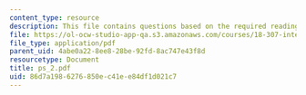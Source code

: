 ```yaml
---
content_type: resource
description: This file contains questions based on the required reading for the course.
file: https://ol-ocw-studio-app-qa.s3.amazonaws.com/courses/18-307-integral-equations-spring-2006/86d7a1986276850ec41ee84df1d021c7_ps_2.pdf
file_type: application/pdf
parent_uid: 4abe0a22-8ee8-28be-92fd-8ac747e43f8d
resourcetype: Document
title: ps_2.pdf
uid: 86d7a198-6276-850e-c41e-e84df1d021c7
---
```

